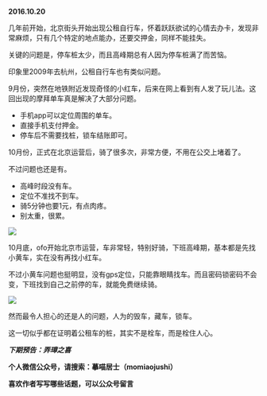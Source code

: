 
          
            
**2016.10.20**

几年前开始，北京街头开始出现公租自行车，怀着跃跃欲试的心情去办卡，发现非常麻烦，只有几个特定的地点能办，还要交押金，同样不能挂失。

关键的问题是，停车桩太少，而且高峰期总有人因为停车桩满了而苦恼。

印象里2009年去杭州，公租自行车也有类似问题。

9月份，突然在地铁附近发现奇怪的小红车，后来在网上看到有人发了玩儿法。这回出现的摩拜单车真是解决了大部分问题。
* 手机app可以定位周围的单车。
* 直接手机支付押金。
* 停车后不需要找桩，锁车结账即可。


10月份，正式在北京运营后，骑了很多次，非常方便，不用在公交上堵着了。

不过问题也还是有。
* 高峰时段没有车。
* 定位不准找不到车。
* 骑5分钟也要1元，有点肉疼。
* 别太重，很累。




![](//upload-images.jianshu.io/upload_images/51001-05fec6314dcfc222.jpg)




10月底，ofo开始北京市运营，车非常轻，特别好骑，下班高峰期，基本都是先找小黄车，实在没有再找小红车。

不过小黄车问题也挺明显，没有gps定位，只能靠眼睛找车。而且密码锁密码不会变，下班找到自己之前停的车，就能免费继续骑。



![](//upload-images.jianshu.io/upload_images/51001-f845b45ef3699d70.jpg)




然而最令人担心的还是人的问题，人为的毁车，藏车，锁车。

这一切似乎都在证明着公租车的桩，其实不是栓车，而是栓住人心。


***下期预告：弄璋之喜***


**个人微信公众号，请搜索：摹喵居士（momiaojushi）**

**喜欢作者写写哪些话题，可以公众号留言**

          
        